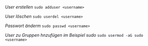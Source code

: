 *User erstellen*
```sudo adduser <username> ```

*User löschen*
```sudo userdel <username> ```

*Passwort änderm*
```sudo passwd <username> ```

*User zu Gruppen hnzufügen im Beispiel sudo*
```sudo usermod -aG sudo <username> ```


